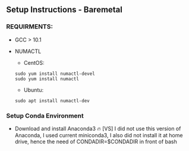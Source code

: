 ## Setup Instructions - Baremetal

### REQUIRMENTS:
+ GCC > 10.1
+ NUMACTL
    + CentOS:
    ```
    sudo yum install numactl-devel
    sudo yum install numactl
    ```
    
    + Ubuntu:
    ```
    sudo apt install numactl-dev
    ```

### Setup Conda Environment
+ Download and install Anaconda3
:fire: [VS] I did not use this version of Anaconda, I used current miniconda3, I also did not install it at home drive, hence the need of CONDADIR=$CONDADIR in front of bash <script>.sh . FYI, if we do "source <script>.sh" we do not need the prefix in front of "bash <script>.sh", bash doesn't inherit the variables from caller's shell.
  ```
  wget https://repo.anaconda.com/archive/Anaconda3-2022.05-Linux-x86_64.sh
  bash Anaconda3-2022.05-Linux-x86_64.sh
  ```
+ Setup conda environment to install requirements, and build packages
  ```
  CONDADIR=$CONDADIR bash prepare_env.sh
  ```
:fire: :fire: :fire: if you see sklearn error, you can ignore it
:fire: :fire: :fire: Pls ensure your git config is configured, the env build requires git merging and cherry-picking
```bash
  git config --global user.email you@example.com
  git config --global user.name "Your Name"
```
:fire: :fire: :fire: Even the above, it is still unable to be set. Resort to the installing pre-built wheel, pls contact me to get hold of the built wheel


### Download Imagenet Dataset for Calibration
Download ImageNet (50000) dataset
```
bash download_imagenet.sh
```
Prepare calibration 500 images into folders 
```
bash prepare_calibration_dataset.sh
```

### Download Model
```
bash download_model.sh
```
The downloaded model will be saved as ```resnet50-fp32-model.pth```

### Quantize Torchscript Model and Check Accuracy 
+ Set the following paths:
```
export DATA_CAL_DIR=calibration_dataset
export CHECKPOINT=resnet50-fp32-model.pth
```
+ Generate scales and models
```
CONDADIR=$CONDADIR bash generate_torch_model.sh
```

The *start* and *end* parts of the model are also saved (respectively named) in ```models```

### Build 
```
CONDADIR=$CONDADIR bash build_binaries.sh
```
Please follow the [instructions](#run-benchmark-common-for-docker--baremetal) in the end of the page to run the benchmark. 

## Setup Instructions - Docker 

The docker container can be created either by building it using the Dockerfile or pulling the image from Dockerhub (if available). Please download the Imagenet dataset on the host system before starting the container.

### Build & Run Docker container from Dockerfile
```
cd docker/

bash build_resnet50_contanier.sh

docker run -v </path/to/ILSVRC2012_img_val>:/opt/workdir/code/resnet50/pytorch-cpu/ILSVRC2012_img_val -it --privileged <docker image ID> /bin/bash

cd code/resnet50/pytorch-cpu
```

### Prepare Calibration Dataset & Download Model ( Inside Container )

If you need a proxy to access the internet, replace your host proxy with the proxy server for your environment. If no proxy is needed, you can skip this step:
```
export http_proxy="your host proxy"
export https_proxy="your host proxy"
```
Prepare calibration 500 images into folders 
```
bash prepare_calibration_dataset.sh
```
Download the model
```
bash download_model.sh
```
The downloaded model will be saved as ```resnet50-fp32-model.pth```


### Quantize Torchscript Model and Check Accuracy 
+ Set the following paths:
```
export DATA_CAL_DIR=calibration_dataset
export CHECKPOINT=resnet50-fp32-model.pth
```
+ Generate scales and models
```
bash generate_torch_model.sh
```

The *start* and *end* parts of the model are also saved (respectively named) in ```models```


## Run Benchmark (Common for Docker & Baremetal)
:fire: :fire: :fire: Pls update #cores instances according to your server!
```
export DATA_DIR=${PWD}/ILSVRC2012_img_val
export RN50_START=models/resnet50-start-int8-model.pth
export RN50_END=models/resnet50-end-int8-model.pth
export RN50_FULL=models/resnet50-full.pth
```

### Performance
+ Offline
```
bash run_offline.sh <batch_size>
```

+ Server
```
bash run_server.sh
```

### Accuracy
+ Offline
```
bash run_offline_accuracy.sh <batch_size>
```

+ Server
```
bash run_server_accuracy.sh
```

